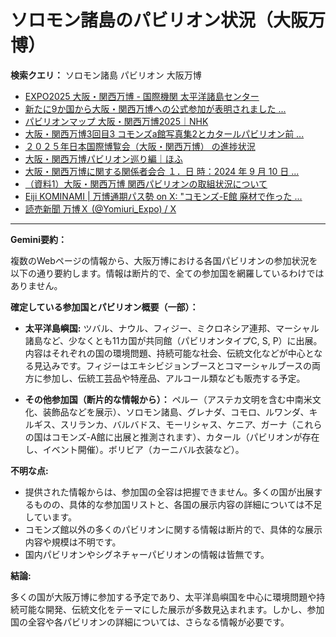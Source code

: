 # ソロモン諸島のパビリオン状況（大阪万博）

**検索クエリ：** ソロモン諸島 パビリオン 大阪万博

- [EXPO2025 大阪・関西万博 - 国際機関 太平洋諸島センター](https://pic.or.jp/featured_word/10255/)
- [新たに9か国から大阪・関西万博への公式参加が表明されました ...](https://www.expo2025.or.jp/news/news-20220531-01/)
- [パビリオンマップ 大阪・関西万博2025｜NHK](https://www3.nhk.or.jp/news/special/osaka_expo/pavilion/)
- [大阪・関西万博3回目3 コモンズa館写真集2とカタールパビリオン前 ...](https://ameblo.jp/bomuu/entry-12895014892.html)
- [２０２５年日本国際博覧会（大阪・関西万博） の進捗状況](https://www.cas.go.jp/jp/seisaku/expo_suisin_honbu/kankei_renraku/dai5/siryou1.pdf)
- [大阪・関西万博パビリオン巡り編｜ほふ](https://note.com/matugeya/n/nedf39f8182d6)
- [大阪・関西万博に関する関係者会合 １．日 時：2024 年 9 月 10 日 ...](https://www.cas.go.jp/jp/seisaku/osaka_kansai_banpaku/pdf/r60910_siryou1.pdf)
- [（資料1）大阪・関西万博 関西パビリオンの取組状況について](https://www.kouiki-kansai.jp/material/files/group/3/1-170shiryo1.pdf)
- [Eiji KOMINAMI | 万博通期パス勢 on X: "コモンズ-E館 廃材で作った ...](https://twitter.com/eijikominami/status/1913533480979538364)
- [読売新聞 万博Ｘ (@Yomiuri_Expo) / X](https://x.com/yomiuri_expo)


---

**Gemini要約：**

複数のWebページの情報から、大阪万博における各国パビリオンの参加状況を以下の通り要約します。情報は断片的で、全ての参加国を網羅しているわけではありません。

**確定している参加国とパビリオン概要（一部）：**

* **太平洋島嶼国:**  ツバル、ナウル、フィジー、ミクロネシア連邦、マーシャル諸島など、少なくとも11カ国が共同館（パビリオンタイプC, S, P）に出展。  内容はそれぞれの国の環境問題、持続可能な社会、伝統文化などが中心となる見込みです。フィジーはエキシビジョンブースとコマーシャルブースの両方に参加し、伝統工芸品や特産品、アルコール類なども販売する予定。

* **その他参加国（断片的な情報から）：** ペルー（アステカ文明を含む中南米文化、装飾品などを展示）、ソロモン諸島、グレナダ、コモロ、ルワンダ、キルギス、スリランカ、バルバドス、モーリシャス、ケニア、ガーナ（これらの国はコモンズ-A館に出展と推測されます）、カタール（パビリオンが存在し、イベント開催）。ボリビア（カーニバル衣装など）。


**不明な点:**

* 提供された情報からは、参加国の全容は把握できません。多くの国が出展するものの、具体的な参加国リストと、各国の展示内容の詳細については不足しています。
* コモンズ館以外の多くのパビリオンに関する情報は断片的で、具体的な展示内容や規模は不明です。
* 国内パビリオンやシグネチャーパビリオンの情報は皆無です。

**結論:**

多くの国が大阪万博に参加する予定であり、太平洋島嶼国を中心に環境問題や持続可能な開発、伝統文化をテーマにした展示が多数見込まれます。しかし、参加国の全容や各パビリオンの詳細については、さらなる情報が必要です。

